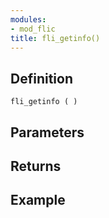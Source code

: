 ```yaml
---
modules:
- mod_flic
title: fli_getinfo()
---
```


## Definition

    fli_getinfo ( )

## Parameters

## Returns

## Example

```
```
